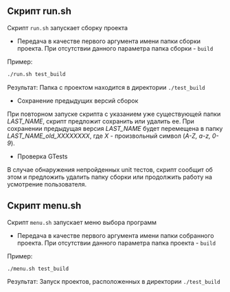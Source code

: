 ## Скрипт run.sh

Скрипт `run.sh` запускает сборку проекта

 - Передача в качестве первого аргумента имени папки сборки проекта. 
 При отсутствии данного параметра папка сборки - `build`
 
 Пример: 
```bash
./run.sh test_build
```

Результат:  Папка с проектом находится в директории `./test_build`

 - Сохранение предыдущих версий сборок
 
 При повторном запуске скрипта с указанием уже существующей папки _LAST_NAME_, скрипт предложит сохранить или удалить ее. При сохранении предыдущая версия _LAST_NAME_ будет перемещена в папку _LAST_NAME_old_XXXXXXXX_, где _X_ - произвольный символ (_A-Z, a-z, 0-9_).
 
  - Проверка GTests
  
  В случае обнаружения непройденных unit тестов, скрипт сообщит об этом и предложить удалить папку сборки или продолжить работу на усмотрение пользователя.
 
 
 
## Скрипт menu.sh

 Скрипт `menu.sh` запускает меню выбора программ
   
 - Передача в качестве первого аргумента имени папки собранного проекта. 
 При отсутствии данного параметра папка проекта - `build`
 
 Пример: 
```bash
./menu.sh test_build
```

Результат:  Запуск проектов, расположенных в директории `./test_build`

